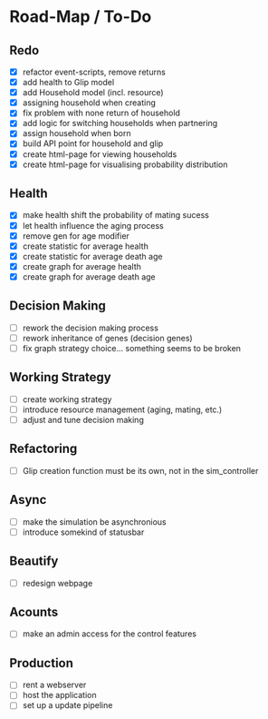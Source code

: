 # Road-Map / To-Do
## Redo
- [X] refactor event-scripts, remove returns
- [X] add health to Glip model
- [X] add Household model (incl. resource)
- [X] assigning household when creating
- [X] fix problem with none return of household
- [X] add logic for switching households when partnering
- [X] assign household when born
- [X] build API point for household and glip
- [X] create html-page for viewing households
- [X] create html-page for visualising probability distribution

## Health
- [X] make health shift the probability of mating sucess
- [X] let health influence the aging process
- [X] remove gen for age modifier
- [X] create statistic for average health
- [X] create statistic for average death age
- [X] create graph for average health
- [X] create graph for average death age

## Decision Making
- [ ] rework the decision making process
- [ ] rework inheritance of genes (decision genes)
- [ ] fix graph strategy choice... something seems to be broken

## Working Strategy
- [ ] create working strategy
- [ ] introduce resource management (aging, mating, etc.)
- [ ] adjust and tune decision making

## Refactoring
- [ ] Glip creation function must be its own, not in the sim_controller

## Async
- [ ] make the simulation be asynchronious
- [ ] introduce somekind of statusbar

## Beautify 
- [ ] redesign webpage

## Acounts
- [ ] make an admin access for the control features

## Production
- [ ] rent a webserver
- [ ] host the application
- [ ] set up a update pipeline